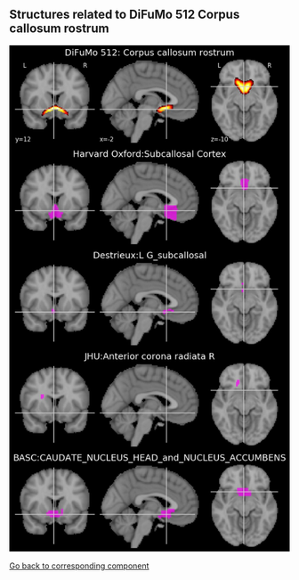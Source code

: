 


## Structures related to DiFuMo 512 Corpus callosum rostrum

![489](489.jpg "Structures related to DiFuMo 512 Corpus callosum rostrum")

[Go back to corresponding component](https://parietal-inria.github.io/DiFuMo/512/html/489.html)